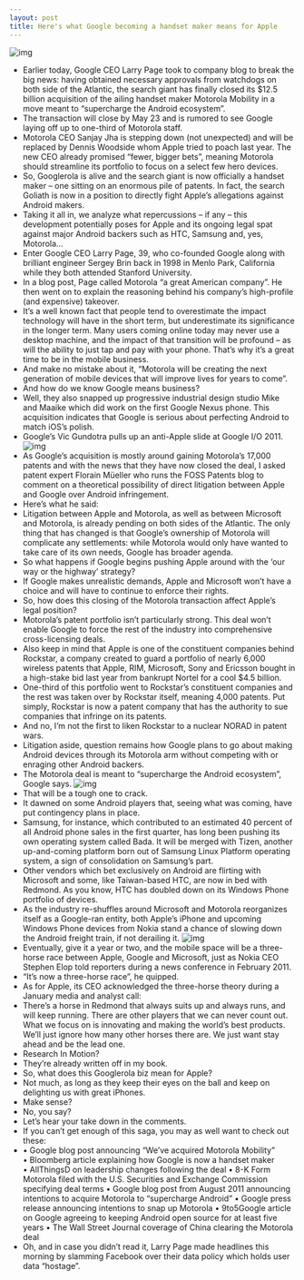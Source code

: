 ```yaml
---
layout: post
title: Here's what Google becoming a handset maker means for Apple
---
```

![img](http://media.idownloadblog.com/wp-content/uploads/2012/05/Android-robot-against-dark-blue-background.jpg)
* Earlier today, Google CEO Larry Page took to company blog to break the big news: having obtained necessary approvals from watchdogs on both side of the Atlantic, the search giant has finally closed its $12.5 billion acquisition of the ailing handset maker Motorola Mobility in a move meant to “supercharge the Android ecosystem”.
* The transaction will close by May 23 and is rumored to see Google laying off up to one-third of Motorola staff.
* Motorola CEO Sanjay Jha is stepping down (not unexpected) and will be replaced by Dennis Woodside whom Apple tried to poach last year. The new CEO already promised “fewer, bigger bets”, meaning Motorola should streamline its portfolio to focus on a select few hero devices.
* So, Googlerola is alive and the search giant is now officially a handset maker – one sitting on an enormous pile of patents. In fact, the search Goliath is now in a position to directly fight Apple’s allegations against Android makers.
* Taking it all in, we analyze what repercussions – if any – this development potentially poses for Apple and its ongoing legal spat against major Android backers such as HTC, Samsung and, yes, Motorola…
* Enter Google CEO Larry Page, 39, who co-founded Google along with brilliant engineer Sergey Brin back in 1998 in Menlo Park, California while they both attended Stanford University.
* In a blog post, Page called Motorola “a great American company”. He then went on to explain the reasoning behind his company’s high-profile (and expensive) takeover.
* It’s a well known fact that people tend to overestimate the impact technology will have in the short term, but underestimate its significance in the longer term. Many users coming online today may never use a desktop machine, and the impact of that transition will be profound – as will the ability to just tap and pay with your phone. That’s why it’s a great time to be in the mobile business.
* And make no mistake about it, “Motorola will be creating the next generation of mobile devices that will improve lives for years to come”.
* And how do we know Google means business?
* Well, they also snapped up progressive industrial design studio Mike and Maaike which did work on the first Google Nexus phone. This acquisition indicates that Google is serious about perfecting Android to match iOS’s polish.
* Google’s Vic Gundotra pulls up an anti-Apple slide at Google I/O 2011.
![img](http://media.idownloadblog.com/wp-content/uploads/2012/05/Google-IO-2011-Vic-Gundotra-Shows-anti-Apple-slide.jpg)
* As Google’s acquisition is mostly around gaining Motorola’s 17,000 patents and with the news that they have now closed the deal, I asked patent expert Florain Müeller who runs the FOSS Patents blog to comment on a theoretical possibility of direct litigation between Apple and Google over Android infringement.
* Here’s what he said:
* Litigation between Apple and Motorola, as well as between Microsoft and Motorola, is already pending on both sides of the Atlantic. The only thing that has changed is that Google’s ownership of Motorola will complicate any settlements: while Motorola would only have wanted to take care of its own needs, Google has broader agenda.
* So what happens if Google begins pushing Apple around with the ‘our way or the highway’ strategy?
* If Google makes unrealistic demands, Apple and Microsoft won’t have a choice and will have to continue to enforce their rights.
* So, how does this closing of the Motorola transaction affect Apple’s legal position?
* Motorola’s patent portfolio isn’t particularly strong. This deal won’t enable Google to force the rest of the industry into comprehensive cross-licensing deals.
* Also keep in mind that Apple is one of the constituent companies behind Rockstar, a company created to guard a portfolio of nearly 6,000 wireless patents that Apple, RIM, Microsoft, Sony and Ericsson bought in a high-stake bid last year from bankrupt Nortel for a cool $4.5 billion.
* One-third of this portfolio went to Rockstar’s constituent companies and the rest was taken over by Rockstar itself, meaning 4,000 patents. Put simply, Rockstar is now a patent company that has the authority to sue companies that infringe on its patents.
* And no, I’m not the first to liken Rockstar to a nuclear NORAD in patent wars.
* Litigation aside, question remains how Google plans to go about making Android devices through its Motorola arm without competing with or enraging other Android backers.
* The Motorola deal is meant to “supercharge the Android ecosystem”, Google says.
![img](http://media.idownloadblog.com/wp-content/uploads/2012/05/Google-IO-2011-Android-momentum-animation-rockets-ignite.jpeg)
* That will be a tough one to crack.
* It dawned on some Android players that, seeing what was coming, have put contingency plans in place.
* Samsung, for instance, which contributed to an estimated 40 percent of all Android phone sales in the first quarter, has long been pushing its own operating system called Bada. It will be merged with Tizen, another up-and-coming platform born out of Samsung Linux Platform operating system, a sign of consolidation on Samsung’s part.
* Other vendors which bet exclusively on Android are flirting with Microsoft and some, like Taiwan-based HTC, are now in bed with Redmond. As you know, HTC has doubled down on its Windows Phone portfolio of devices.
* As the industry re-shuffles around Microsoft and Motorola reorganizes itself as a Google-ran entity, both Apple’s iPhone and upcoming Windows Phone devices from Nokia stand a chance of slowing down the Android freight train, if not derailing it.
![img](http://media.idownloadblog.com/wp-content/uploads/2012/05/Freight-Train.jpg)
* Eventually, give it a year or two, and the mobile space will be a three-horse race between Apple, Google and Microsoft, just as Nokia CEO Stephen Elop told reporters during a news conference in February 2011.
* “It’s now a three-horse race”, he quipped.
* As for Apple, its CEO acknowledged the three-horse theory during a January media and analyst call:
* There’s a horse in Redmond that always suits up and always runs, and will keep running. There are other players that we can never count out. What we focus on is innovating and making the world’s best products. We’ll just ignore how many other horses there are. We just want stay ahead and be the lead one.
* Research In Motion?
* They’re already written off in my book.
* So, what does this Googlerola biz mean for Apple?
* Not much, as long as they keep their eyes on the ball and keep on delighting us with great iPhones.
* Make sense?
* No, you say?
* Let’s hear your take down in the comments.
* If you can’t get enough of this saga, you may as well want to check out these:
* • Google blog post announcing “We’ve acquired Motorola Mobility” • Bloomberg article explaining how Google is now a handset maker • AllThingsD on leadership changes following the deal • 8-K Form Motorola filed with the U.S. Securities and Exchange Commission specifying deal terms • Google blog post from August 2011 announcing intentions to acquire Motorola to “supercharge Android” • Google press release announcing intentions to snap up Motorola • 9to5Google article on Google agreeing to keeping Android open source for at least five years • The Wall Street Journal coverage of China clearing the Motorola deal
* Oh, and in case you didn’t read it, Larry Page made headlines this morning by slamming Facebook over their data policy which holds user data “hostage”.

